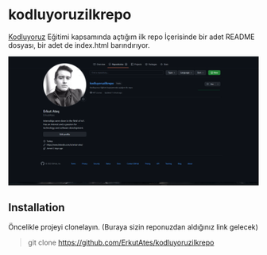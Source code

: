 # kodluyoruzilkrepo
[Kodluyoruz](https://www.kodluyoruz.org/) Eğitimi kapsamında açtığım ilk repo  İçerisinde bir adet README dosyası, bir adet de index.html barındırıyor.

![](https://github.com/ErkutAtes/kodluyoruzilkrepo/blob/main/resim.png)

## Installation

Öncelikle projeyi clonelayın. (Buraya sizin reponuzdan aldığınız link gelecek)

>   git clone https://github.com/ErkutAtes/kodluyoruzilkrepo